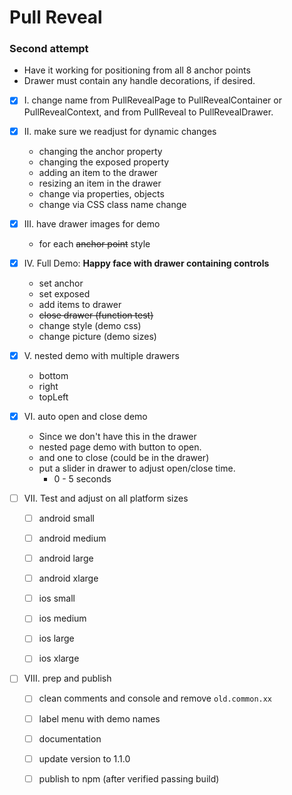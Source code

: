 # Pull Reveal
### Second attempt

- Have it working for positioning from all 8 anchor points
- Drawer must contain any handle decorations, if desired.

- [X] I. change name from PullRevealPage to PullRevealContainer or
PullRevealContext, and from PullReveal to PullRevealDrawer.

- [X] II. make sure we readjust for dynamic changes
    - changing the anchor property
    - changing the exposed property
    - adding an item to the drawer
    - resizing an item in the drawer
    - change via properties, objects
    - change via CSS class name change
    
- [X] III. have drawer images for demo
    - for each ~~anchor point~~ style 
    
- [X] IV. Full Demo:
    __Happy face with drawer containing controls__
    - set anchor
    - set exposed 
    - add items to drawer
    - ~~close drawer (function test)~~
    - change style (demo css)
    - change picture (demo sizes)    
    
- [X] V. nested demo with multiple drawers
    - bottom
    - right
    - topLeft
        
- [X] VI. auto open and close demo
    - Since we don't have this in the drawer
    - nested page demo with button to open.
    - and one to close (could be in the drawer)
    - put a slider in drawer to adjust open/close time.
        - 0 - 5 seconds

- [ ] VII. Test and adjust on all platform sizes
    - [ ] android small
    - [ ] android medium
    - [ ] android large
    - [ ] android xlarge
    - [ ] ios small
    - [ ] ios medium
    - [ ] ios large
    - [ ] ios xlarge
    
               
- [ ] VIII. prep and publish
    - [ ] clean comments and console and remove `old.common.xx`
    - [ ] label menu with demo names
    - [ ] documentation
    - [ ] update version to 1.1.0
    - [ ] publish to npm (after verified passing build)
                